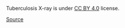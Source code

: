 Tuberculosis X-ray is under [CC BY 4.0](https://creativecommons.org/licenses/by/4.0/legalcode) license.

[Source](https://mmcheng.net/tb/)